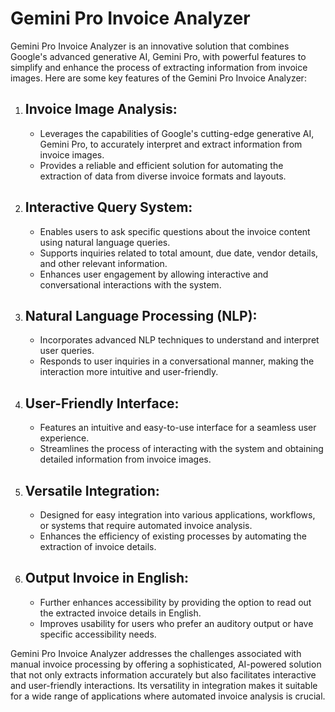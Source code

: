 # Gemini Pro Invoice Analyzer

Gemini Pro Invoice Analyzer is an innovative solution that combines Google's advanced generative AI, Gemini Pro, with powerful features to simplify and enhance the process of extracting information from invoice images. Here are some key features of the Gemini Pro Invoice Analyzer:

1. ## Invoice Image Analysis:
   - Leverages the capabilities of Google's cutting-edge generative AI, Gemini Pro, to accurately interpret and extract information from invoice images.
   - Provides a reliable and efficient solution for automating the extraction of data from diverse invoice formats and layouts.

2. ## Interactive Query System:
   - Enables users to ask specific questions about the invoice content using natural language queries.
   - Supports inquiries related to total amount, due date, vendor details, and other relevant information.
   - Enhances user engagement by allowing interactive and conversational interactions with the system.

3. ## Natural Language Processing (NLP):
   - Incorporates advanced NLP techniques to understand and interpret user queries.
   - Responds to user inquiries in a conversational manner, making the interaction more intuitive and user-friendly.

4. ## User-Friendly Interface:
   - Features an intuitive and easy-to-use interface for a seamless user experience.
   - Streamlines the process of interacting with the system and obtaining detailed information from invoice images.

5. ## Versatile Integration:
   - Designed for easy integration into various applications, workflows, or systems that require automated invoice analysis.
   - Enhances the efficiency of existing processes by automating the extraction of invoice details.

6. ## Output Invoice in English:
   - Further enhances accessibility by providing the option to read out the extracted invoice details in English.
   - Improves usability for users who prefer an auditory output or have specific accessibility needs.

Gemini Pro Invoice Analyzer addresses the challenges associated with manual invoice processing by offering a sophisticated, AI-powered solution that not only extracts information accurately but also facilitates interactive and user-friendly interactions. Its versatility in integration makes it suitable for a wide range of applications where automated invoice analysis is crucial.

